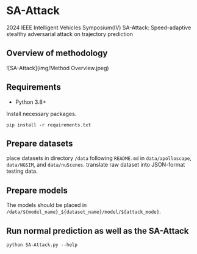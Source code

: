 # SA-Attack
2024 IEEE Intelligent Vehicles Symposium(IV) SA-Attack: Speed-adaptive stealthy adversarial attack on trajectory prediction
## Overview of methodology
![SA-Attack](img/Method Overview.jpeg)
## Requirements

* Python 3.8+

Install necessary packages.
```
pip install -r requirements.txt
```
## Prepare datasets
place datasets in directory `/data` following `README.md` in `data/apolloscape`, `data/NGSIM`, and `data/nuScenes`.
translate raw dataset into JSON-format testing data.

## Prepare models
The models should be placed in `/data/${model_name}_${dataset_name}/model/${attack_mode}`.

## Run normal prediction as well as the SA-Attack
```
python SA-Attack.py --help
```
